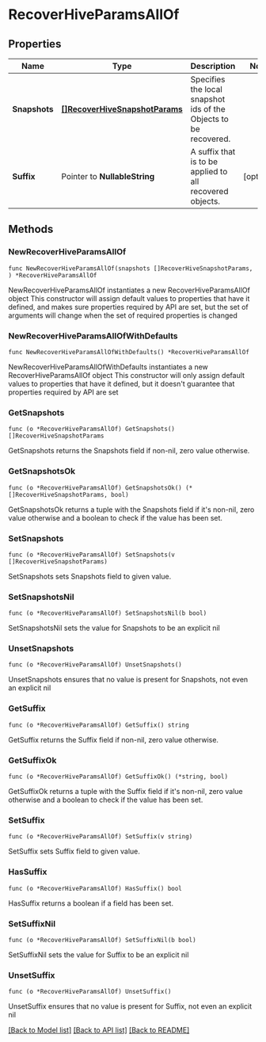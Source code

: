 # RecoverHiveParamsAllOf

## Properties

Name | Type | Description | Notes
------------ | ------------- | ------------- | -------------
**Snapshots** | [**[]RecoverHiveSnapshotParams**](RecoverHiveSnapshotParams.md) | Specifies the local snapshot ids of the Objects to be recovered. | 
**Suffix** | Pointer to **NullableString** | A suffix that is to be applied to all recovered objects. | [optional] 

## Methods

### NewRecoverHiveParamsAllOf

`func NewRecoverHiveParamsAllOf(snapshots []RecoverHiveSnapshotParams, ) *RecoverHiveParamsAllOf`

NewRecoverHiveParamsAllOf instantiates a new RecoverHiveParamsAllOf object
This constructor will assign default values to properties that have it defined,
and makes sure properties required by API are set, but the set of arguments
will change when the set of required properties is changed

### NewRecoverHiveParamsAllOfWithDefaults

`func NewRecoverHiveParamsAllOfWithDefaults() *RecoverHiveParamsAllOf`

NewRecoverHiveParamsAllOfWithDefaults instantiates a new RecoverHiveParamsAllOf object
This constructor will only assign default values to properties that have it defined,
but it doesn't guarantee that properties required by API are set

### GetSnapshots

`func (o *RecoverHiveParamsAllOf) GetSnapshots() []RecoverHiveSnapshotParams`

GetSnapshots returns the Snapshots field if non-nil, zero value otherwise.

### GetSnapshotsOk

`func (o *RecoverHiveParamsAllOf) GetSnapshotsOk() (*[]RecoverHiveSnapshotParams, bool)`

GetSnapshotsOk returns a tuple with the Snapshots field if it's non-nil, zero value otherwise
and a boolean to check if the value has been set.

### SetSnapshots

`func (o *RecoverHiveParamsAllOf) SetSnapshots(v []RecoverHiveSnapshotParams)`

SetSnapshots sets Snapshots field to given value.


### SetSnapshotsNil

`func (o *RecoverHiveParamsAllOf) SetSnapshotsNil(b bool)`

 SetSnapshotsNil sets the value for Snapshots to be an explicit nil

### UnsetSnapshots
`func (o *RecoverHiveParamsAllOf) UnsetSnapshots()`

UnsetSnapshots ensures that no value is present for Snapshots, not even an explicit nil
### GetSuffix

`func (o *RecoverHiveParamsAllOf) GetSuffix() string`

GetSuffix returns the Suffix field if non-nil, zero value otherwise.

### GetSuffixOk

`func (o *RecoverHiveParamsAllOf) GetSuffixOk() (*string, bool)`

GetSuffixOk returns a tuple with the Suffix field if it's non-nil, zero value otherwise
and a boolean to check if the value has been set.

### SetSuffix

`func (o *RecoverHiveParamsAllOf) SetSuffix(v string)`

SetSuffix sets Suffix field to given value.

### HasSuffix

`func (o *RecoverHiveParamsAllOf) HasSuffix() bool`

HasSuffix returns a boolean if a field has been set.

### SetSuffixNil

`func (o *RecoverHiveParamsAllOf) SetSuffixNil(b bool)`

 SetSuffixNil sets the value for Suffix to be an explicit nil

### UnsetSuffix
`func (o *RecoverHiveParamsAllOf) UnsetSuffix()`

UnsetSuffix ensures that no value is present for Suffix, not even an explicit nil

[[Back to Model list]](../README.md#documentation-for-models) [[Back to API list]](../README.md#documentation-for-api-endpoints) [[Back to README]](../README.md)


